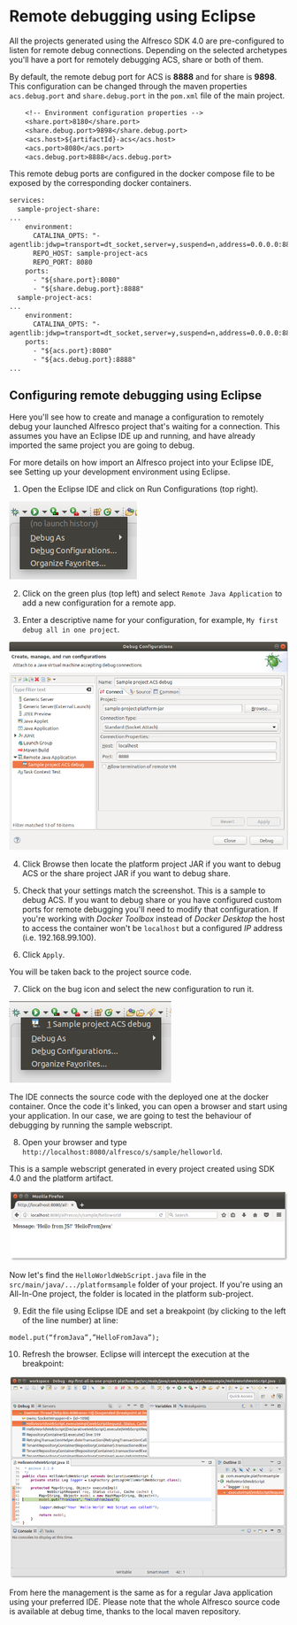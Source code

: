 # Remote debugging using Eclipse

All the projects generated using the Alfresco SDK 4.0 are pre-configured to listen for remote debug connections. Depending on the selected archetypes you'll 
have a port for remotely debugging ACS, share or both of them.

By default, the remote debug port for ACS is **8888** and for share is **9898**. This configuration can be changed through the maven properties `acs.debug.port` 
and `share.debug.port` in the `pom.xml` file of the main project.

```
    <!-- Environment configuration properties -->
    <share.port>8180</share.port>
    <share.debug.port>9898</share.debug.port>
    <acs.host>${artifactId}-acs</acs.host>
    <acs.port>8080</acs.port>
    <acs.debug.port>8888</acs.debug.port>
```

This remote debug ports are configured in the docker compose file to be exposed by the corresponding docker containers.

```
services:
  sample-project-share:
...
    environment:
      CATALINA_OPTS: "-agentlib:jdwp=transport=dt_socket,server=y,suspend=n,address=0.0.0.0:8888"
      REPO_HOST: sample-project-acs
      REPO_PORT: 8080
    ports:
      - "${share.port}:8080"
      - "${share.debug.port}:8888"
  sample-project-acs:
...
    environment:
      CATALINA_OPTS: "-agentlib:jdwp=transport=dt_socket,server=y,suspend=n,address=0.0.0.0:8888"
    ports:
      - "${acs.port}:8080"
      - "${acs.debug.port}:8888"
...
```

## Configuring remote debugging using Eclipse

Here you'll see how to create and manage a configuration to remotely debug your launched Alfresco project that's waiting for a connection. This assumes you 
have an Eclipse IDE up and running, and have already imported the same project you are going to debug.

For more details on how import an Alfresco project into your Eclipse IDE, see Setting up your development environment using Eclipse.

1. Open the Eclipse IDE and click on Run Configurations (top right).

![Alt text](./imgs/sdk-debug-eclipse-create.png?raw=true "Eclipse remote debug create configuration")

2. Click on the green plus (top left) and select `Remote Java Application` to add a new configuration for a remote app.

3. Enter a descriptive name for your configuration, for example, `My first debug all in one project`.

![Alt text](./imgs/sdk-debug-eclipse-config.png?raw=true "Eclipse remote debug configuration detail")

4. Click Browse then locate the platform project JAR if you want to debug ACS or the share project JAR if you want to debug share.

5. Check that your settings match the screenshot. This is a sample to debug ACS. If you want to debug share or you have configured custom ports for remote 
debugging you'll need to modify that configuration. If you're working with _Docker Toolbox_ instead of _Docker Desktop_ the host to access the container won't
be `localhost` but a configured _IP_ address (i.e. 192.168.99.100).

6. Click `Apply`.

You will be taken back to the project source code.

7. Click on the bug icon and select the new configuration to run it.

![Alt text](./imgs/sdk-debug-eclipse-launch.png?raw=true "Eclipse remote debug configuration launch")

The IDE connects the source code with the deployed one at the docker container. Once the code it's linked, you can open a browser and start using your 
application. In our case, we are going to test the behaviour of debugging by running the sample webscript.

8. Open your browser and type `http://localhost:8080/alfresco/s/sample/helloworld`.

This is a sample webscript generated in every project created using SDK 4.0 and the platform artifact.

![Alt text](./imgs/sdk-hellofromjava.png?raw=true "Hello World webscript original result")

Now let's find the `HelloWorldWebScript.java` file in the `src/main/java/.../platformsample` folder of your project. If you're using an All-In-One project, 
the folder is located in the platform sub-project.

9. Edit the file using Eclipse IDE and set a breakpoint (by clicking to the left of the line number) at line:

```
model.put(“fromJava”,”HelloFromJava”);
```

10. Refresh the browser. Eclipse will intercept the execution at the breakpoint:

![Alt text](./imgs/sdk-debug-eclipse-breakpoint.png?raw=true "Eclipse remote debug stopped at breakpoint")

From here the management is the same as for a regular Java application using your preferred IDE. Please note that the whole Alfresco source code is available 
at debug time, thanks to the local maven repository.
